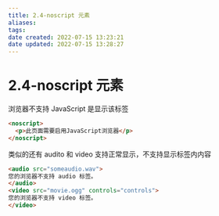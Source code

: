 ```yaml
---
title: 2.4-noscript 元素
aliases: 
tags: 
date created: 2022-07-15 13:23:21
date updated: 2022-07-15 13:28:27
---
```


# 2.4-noscript 元素

浏览器不支持 JavaScript 是显示该标签

```html
<noscript>
  <p>此页面需要启用JavaScript浏览器</p>
</noscript>
```

类似的还有 audito 和 video 支持正常显示，不支持显示标签内内容

```html
<audio src="someaudio.wav">
您的浏览器不支持 audio 标签。
</audio>
<video src="movie.ogg" controls="controls">
您的浏览器不支持 video 标签。
</video>
```
